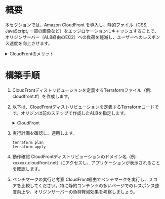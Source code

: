 # 概要
本セクションでは、Amazon CloudFront を導入し、静的ファイル（CSS, JavaScript, 一部の画像など）をエッジロケーションにキャッシュすることで、オリジンサーバー（ALB経由のEC2）への負荷を軽減し、ユーザーへのレスポンス速度を向上させます。

<details>
<summary>CloudFrontのメリット</summary>
<ul>
<li><strong>高速なコンテンツ配信:</strong> 世界中に分散されたエッジロケーションからコンテンツを配信し、レイテンシを低減します。</li>
<li><strong>オリジン負荷軽減:</strong> キャッシュによりオリジンサーバーへのリクエスト数を削減します。</li>
<li><strong>セキュリティ:</strong> AWS Shield StandardによるDDoS緩和が自動的に有効。AWS WAFとの統合も容易です。</li>
<li><strong>コスト削減:</strong> データ転送量やオリジンへのリクエスト数を削減することでコストを最適化できます。</li>
<li><strong>カスタマイズ可能:</strong> キャッシュ動作、SSL証明書、地理的制限など、柔軟な設定が可能です。</li>
</ul>
</details>

# 構築手順
1. CloudFrontディストリビューションを定義するTerraformファイル（例: cloudfront.tf）を作成します。

2. 以下は、CloudFrontディストリビューションを定義するTerraformコードです。オリジンは前のステップで作成したALBを指定します。

    <details>
    <summary>CloudFront</summary>

    ```
    resource "aws_cloudfront_vpc_origin" "alb" {
    vpc_origin_endpoint_config {
        name                   = "alb-origin"
        arn                    = aws_lb.private_isu_alb.arn
        http_port              = 80
        https_port             = 443
        origin_protocol_policy = "http-only"

        origin_ssl_protocols {
        items    = ["TLSv1.2"]
        quantity = 1
        }
    }
    }

    resource "aws_cloudfront_distribution" "alb" {
    origin {
        domain_name = aws_lb.private_isu_alb.dns_name
        origin_id   = "alb-origin"
        vpc_origin_config {
        vpc_origin_id = aws_cloudfront_vpc_origin.alb.id
        }
    }

    enabled = true

    default_cache_behavior {
        viewer_protocol_policy   = "allow-all"
        allowed_methods          = ["GET", "HEAD", "OPTIONS", "PUT", "POST", "PATCH", "DELETE"]
        cached_methods           = ["GET", "HEAD"]
        cache_policy_id          = "4135ea2d-6df8-44a3-9df3-4b5a84be39ad" # Managed-CachingDisabled
        target_origin_id         = "alb-origin"
        origin_request_policy_id = "216adef6-5c7f-47e4-b989-5492eafa07d3" # Managed-AllViewer
    }

    ordered_cache_behavior {
        path_pattern     = "/favicon.ico"
        target_origin_id = "alb-origin"

        viewer_protocol_policy = "allow-all"
        allowed_methods        = ["GET", "HEAD"]
        cached_methods         = ["GET", "HEAD"]
        cache_policy_id        = "658327ea-f89d-4fab-a63d-7e88639e58f6"
    }
    ordered_cache_behavior {
        path_pattern     = "/js/*"
        target_origin_id = "alb-origin"

        viewer_protocol_policy = "allow-all"
        allowed_methods        = ["GET", "HEAD"]
        cached_methods         = ["GET", "HEAD"]
        cache_policy_id        = "658327ea-f89d-4fab-a63d-7e88639e58f6"
    }
    ordered_cache_behavior {
        path_pattern     = "/css/*"
        target_origin_id = "alb-origin"

        viewer_protocol_policy = "allow-all"
        allowed_methods        = ["GET", "HEAD"]
        cached_methods         = ["GET", "HEAD"]
        cache_policy_id        = "658327ea-f89d-4fab-a63d-7e88639e58f6"
    }
    ordered_cache_behavior {
        path_pattern     = "/image/*"
        target_origin_id = "alb-origin"

        viewer_protocol_policy = "allow-all"
        allowed_methods        = ["GET", "HEAD", "OPTIONS", "PUT", "POST", "PATCH", "DELETE"]
        cached_methods         = ["GET", "HEAD"]
        cache_policy_id        = aws_cloudfront_cache_policy.image.id
    }

    price_class = "PriceClass_All"

    restrictions {
        geo_restriction {
        restriction_type = "none"
        locations        = []
        }
    }

    viewer_certificate {
        cloudfront_default_certificate = true
    }
    }

    resource "aws_cloudfront_cache_policy" "image" {
    name = "image-cache-policy"

    default_ttl = 60
    max_ttl     = 60
    min_ttl     = 60

    parameters_in_cache_key_and_forwarded_to_origin {
        cookies_config {
        cookie_behavior = "none"
        }

        headers_config {
        header_behavior = "none"
        }

        query_strings_config {
        query_string_behavior = "none"
        }
    }
    }

    ```

3. 実行計画を確認し、適用します。
    ```
    terraform plan
    terraform apply
    ```
    
4. 動作確認
    CloudFrontディストリビューションのドメイン名（例: xxxxxx.cloudfront.net）にアクセスし、アプリケーションが表示されることを確認します。

5. ベンチマークの実行と考察
    CloudFront経由でベンチマークを実行し、スコアを比較してください。特に静的コンテンツの多いページでのレスポンス速度向上や、オリジンサーバーの負荷軽減効果を考察しましょう。